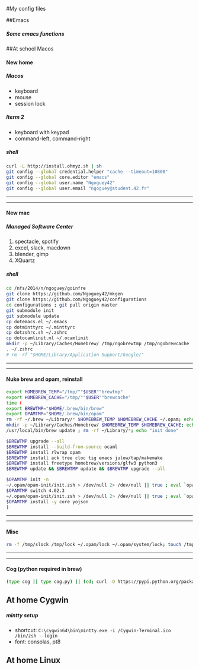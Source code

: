 #My config files

##Emacs
##### Some emacs functions

##At school Macos

#### New home
##### Macos
- keyboard
- mouse
- session lock

##### Iterm 2
- keyboard with keypad
- command-left, command-right

##### shell
```sh
curl -L http://install.ohmyz.sh | sh
git config --global credential.helper "cache --timeout=10800"
git config --global core.editor "emacs"
git config --global user.name "Ngoguey42"
git config --global user.email "ngoguey@student.42.fr"
```
---
---
#### New mac
##### Managed Software Center
1. spectacle, spotify
2. excel, slack, macdown
3. blender, gimp
4. XQuartz

##### shell
```sh
cd /nfs/2014/n/ngoguey/goinfre
git clone https://github.com/Ngoguey42/mkgen
git clone https://github.com/Ngoguey42/configurations
cd configurations ; git pull origin master
git submodule init
git submodule update
cp dotemacs.el ~/.emacs
cp dotminttyrc ~/.minttyrc
cp dotzshrc.sh ~/.zshrc
cp dotocamlinit.ml ~/.ocamlinit
mkdir -p ~/Library/Caches/Homebrew/ /tmp/ngobrewtmp /tmp/ngobrewcache
. ~/.zshrc
# rm -rf "$HOME/Library/Application Support/Google/"

```
---
---
#### Nuke brew and opam, reinstall
```sh
export HOMEBREW_TEMP="/tmp/""$USER""brewtmp"
export HOMEBREW_CACHE="/tmp/""$USER""brewcache"
time (
export BREWTMP="$HOME/.brew/bin/brew"
export OPAMTMP="$HOME/.brew/bin/opam"
rm -rf ~/.brew ~/Library/* $HOMEBREW_TEMP $HOMEBREW_CACHE ~/.opam; echo "RM done"
mkdir -p ~/Library/Caches/Homebrew/ $HOMEBREW_TEMP $HOMEBREW_CACHE; echo "MKDIR done"
/usr/local/bin/brew update ; rm -rf ~/Library/*; echo "init done"

$BREWTMP upgrade --all
$BREWTMP install --build-from-source ocaml
$BREWTMP install rlwrap opam
$BREWTMP install ack tree cloc tig emacs julow/tap/makemake
$BREWTMP install freetype homebrew/versions/glfw3 python3
$BREWTMP update && $BREWTMP update && $BREWTMP upgrade --all

$OPAMTMP init -n
~/.opam/opam-init/init.zsh > /dev/null 2> /dev/null || true ; eval `opam config env`
$OPAMTMP switch 4.02.3
~/.opam/opam-init/init.zsh > /dev/null 2> /dev/null || true ; eval `opam config env`
$OPAMTMP install -y core yojson
)

```
---
---
#### Misc
```sh
rm -f /tmp/slock /tmp/lock ~/.opam/lock ~/.opam/system/lock; touch /tmp/slock; touch /tmp/lock; ln -s /tmp/lock ~/.opam/lock; ln -s /tmp/slock ~/.opam/system/lock
```
---
---
#### Cog (python required in brew)
```sh
(type cog || type cog.py) || (cd; curl -O https://pypi.python.org/packages/source/c/cogapp/cogapp-2.4.tar.gz && tar -zxvf cogapp-2.4.tar.gz && cd cogapp-2.4 && python3 setup.py install && cd && rm -rf cogapp-2.4 cogapp-2.4.tar.gz)

```

## At home Cygwin

##### mintty setup
- shortcut: `C:\cygwin64\bin\mintty.exe -i /Cygwin-Terminal.ico  /bin/zsh --login`
- font: consolas, pt8

## At home Linux
